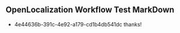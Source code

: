 ## OpenLocalization Workflow Test MarkDown
* 4e44636b-391c-4e92-a179-cd1b4db541dc thanks!

<!--HONumber=Aug16_HO3-->


